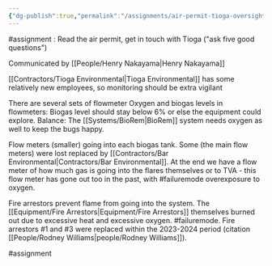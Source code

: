 ```yaml
---
{"dg-publish":true,"permalink":"/assignments/air-permit-tioga-oversight/","noteIcon":"","created":"2025-01-24T14:54:33.680-06:00"}
---
```


#assignment : Read the air permit, get in touch with Tioga ("ask five good questions")

Communicated by [[People/Henry Nakayama\|Henry Nakayama]]

[[Contractors/Tioga Environmental\|Tioga Environmental]] has some relatively new employees, so monitoring should be extra vigilant

There are several sets of flowmeter
Oxygen and biogas levels in flowmeters: Biogas level should stay below 6% or else the equipment could explore. Balance: The [[Systems/BioRem\|BioRem]] system needs oxygen as well to keep the bugs happy.

Flow meters (smaller) going into each biogas tank.
Some (the main flow meters) were lost replaced by [[Contractors/Bar Environmental\|Contractors/Bar Environmental]].
At the end we have a flow meter of how much gas is going into the flares themselves or to TVA - this flow meter has gone out too in the past, with #failuremode overexposure to oxygen.

Fire arrestors prevent flame from going into the system. The [[Equipment/Fire Arrestors\|Equipment/Fire Arrestors]] themselves burned out due to excessive heat and excessive oxygen. #failuremode. Fire arrestors #1 and #3 were replaced within the 2023-2024 period (citation [[People/Rodney Williams\|people/Rodney Williams]]).


#assignment